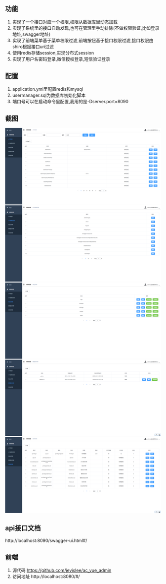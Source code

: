 ## 功能
1. 实现了一个接口对应一个权限,权限从数据库里动态加载
2. 实现了系统里的接口自动发现,也可在管理里手动排除(不做权限验证,比如登录地址,swagger地址)
3. 实现了前端菜单基于菜单权限过滤,前端按钮基于接口权限过滤,接口权限由shiro根据接口uri过滤
4. 使用redis存储session,实现分布式session
5. 实现了用户名密码登录,微信授权登录,短信验证登录

## 配置
1. application.yml里配置redis和mysql
2. usermanager.sql为数据库初始化脚本
3. 端口号可以在启动命令里配置,我用的是-Dserver.port=8090

## 截图
<img src="snapshots/1.png"/>
<img src="snapshots/2.png"/>
<img src="snapshots/3.png"/>
<img src="snapshots/4.png"/>
<img src="snapshots/5.png"/>

## api接口文档
http://localhost:8090/swagger-ui.html#/

## 前端
1. 源代码 https://github.com/jevislee/ac_vue_admin
2. 访问地址 http://localhost:8080/#/
